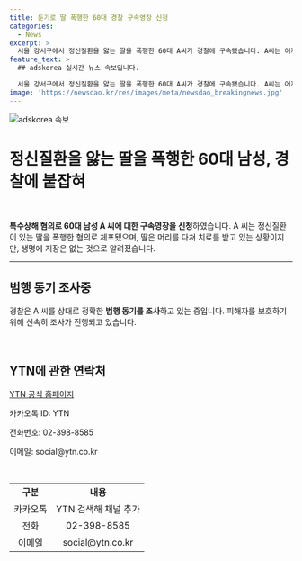 ```yaml
---
title: 둔기로 딸 폭행한 60대 경찰 구속영장 신청
categories:
  - News
excerpt: >
  서울 강서구에서 정신질환을 앓는 딸을 폭행한 60대 A씨가 경찰에 구속됐습니다. A씨는 어제 자택에서 딸을 여러 차례 야구방망이로 때려 상해를 입힌 혐의로 체포됐으며, 피해자는 머리를 다쳤지만 생명에 지장은 없는 것으로 알려졌습니다. 경찰은 A씨의 범행 동기를 조사 중이며, 피해자의 상태는 안정적입니다. YTN에 의하면, A씨에 대한 특수상해 혐의로 구속영장이 신청됐습니다.
feature_text: >
  ## adskorea 실시간 뉴스 속보입니다.

  서울 강서구에서 정신질환을 앓는 딸을 폭행한 60대 A씨가 경찰에 구속됐습니다. A씨는 어제 자택에서 딸을 여러 차례 야구방망이로 때려 상해를 입힌 혐의로 체포됐으며, 피해자는 머리를 다쳤지만 생명에 지장은 없는 것으로 알려졌습니다. 경찰은 A씨의 범행 동기를 조사 중이며, 피해자의 상태는 안정적입니다. YTN에 의하면, A씨에 대한 특수상해 혐의로 구속영장이 신청됐습니다.
image: 'https://newsdao.kr/res/images/meta/newsdao_breakingnews.jpg'
---
```


<p><img src="https://newsdao.kr/res/images/meta/newsdao_breakingnews.jpg" alt="adskorea 속보" /></p>

<h1>정신질환을 앓는 딸을 폭행한 60대 남성, 경찰에 붙잡혀</h1>

<p data-ke-size="size16">&nbsp;</p>

<p data-ke-size="size16"><b>특수상해 혐의로 60대 남성 A 씨에 대한 구속영장을 신청</b>하였습니다. A 씨는 정신질환이 있는 딸을 폭행한 혐의로 체포됐으며, 딸은 머리를 다쳐 치료를 받고 있는 상황이지만, 생명에 지장은 없는 것으로 알려졌습니다.</p>

<hr>

<h2 data-ke-size="size26">범행 동기 조사중</h2>

<p data-ke-size="size16">경찰은 A 씨를 상대로 정확한 <b>범행 동기를 조사</b>하고 있는 중입니다. 피해자를 보호하기 위해 신속히 조사가 진행되고 있습니다.</p>

<p data-ke-size="size16">&nbsp;</p>

<h2 data-ke-size="size26">YTN에 관한 연락처</h2>

<p data-ke-size="size16"><a href="https://www.ytn.co.kr">YTN 공식 홈페이지</a></p>

<p data-ke-size="size16">카카오톡 ID: YTN</p>

<p data-ke-size="size16">전화번호: 02-398-8585</p>

<p data-ke-size="size16">이메일: social@ytn.co.kr</p>

<p data-ke-size="size16">&nbsp;</p>

<table>
<tbody>
<tr>
<td style="text-align: center; height: 17px;"><b>구분</b></td>
<td style="text-align: center; height: 17px;"><b>내용</b></td>
</tr>
<tr>
<td style="text-align: center; height: 17px;">카카오톡</td>
<td style="text-align: center; height: 17px;">YTN 검색해 채널 추가</td>
</tr>
<tr>
<td style="text-align: center; height: 17px;">전화</td>
<td style="text-align: center; height: 17px;">02-398-8585</td>
</tr>
<tr>
<td style="text-align: center; height: 17px;">이메일</td>
<td style="text-align: center; height: 17px;">social@ytn.co.kr</td>
</tr>
</tbody>
</table>

